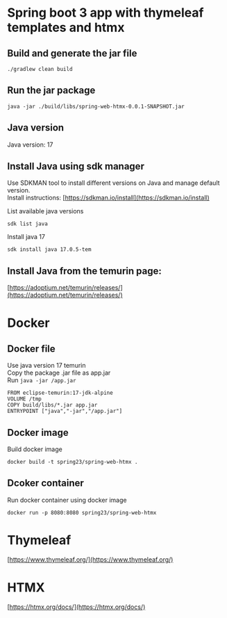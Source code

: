 # Spring boot 3 app with thymeleaf templates and htmx

## Build and generate the jar file

```
./gradlew clean build
```

## Run the jar package

```
java -jar ./build/libs/spring-web-htmx-0.0.1-SNAPSHOT.jar
```

## Java version
Java version: 17

## Install Java using sdk manager 

Use SDKMAN tool to install different versions on Java and manage default version.   
Install instructions: [https://sdkman.io/install](https://sdkman.io/install)  

List available java versions  
```
sdk list java
``` 

Install java 17

```
sdk install java 17.0.5-tem
```

## Install Java from the temurin page:
[https://adoptium.net/temurin/releases/](https://adoptium.net/temurin/releases/) 


# Docker

## Docker file
Use java version 17 temurin  
Copy the package .jar file as app.jar  
Run `java -jar /app.jar`  

```
FROM eclipse-temurin:17-jdk-alpine
VOLUME /tmp
COPY build/libs/*.jar app.jar
ENTRYPOINT ["java","-jar","/app.jar"]
```

## Docker image
Build docker image  
```
docker build -t spring23/spring-web-htmx .
```

## Dcoker container
Run docker container using docker image
```
docker run -p 8080:8080 spring23/spring-web-htmx
```


# Thymeleaf
[https://www.thymeleaf.org/](https://www.thymeleaf.org/)

# HTMX
[https://htmx.org/docs/](https://htmx.org/docs/)
